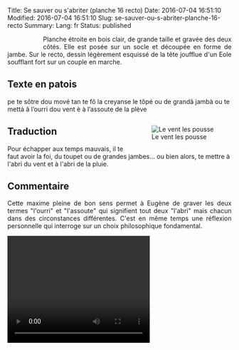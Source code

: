 Title: Se sauver ou s'abriter (planche 16 recto)
Date: 2016-07-04 16:51:10
Modified: 2016-07-04 16:51:10
Slug: se-sauver-ou-s-abriter-planche-16-recto
Summary: 
Lang: fr
Status: published


<figure class="image-block" style="float: left;">
  <img alt="" src="{static}/images/planche_16_recto.png">
  <figcaption style="max-width: 204px"></figcaption>
</figure>
<p style="text-align:justify;">Planche étroite en bois clair, de grande taille et gravée des deux côtés. Elle est posée sur un socle et découpée en forme de jambe. Sur le recto, dessin légèrement esquissé de la tête joufflue d'un Eole soufflant fort sur un couple en marche.

## Texte en patois
pe te sôtre dou mové tan te fô la creyanse le tôpé ou de grandâ jambà ou te mettà â l’ourri dou vent è à l’assoute de la plève
<figure class="image-block" style="float: right;">
  <img alt="Le vent les pousse" src="{static}/images/planche_16_recto_detail_dessin.png">
  <figcaption style="max-width: 300px">Le vent les pousse</figcaption>
</figure>


## Traduction
Pour échapper aux temps mauvais, il te faut avoir la foi, du toupet ou de grandes jambes... ou bien alors, te mettre à l'abri du vent et à l'abri de la pluie.

## Commentaire
<p style="text-align:justify;">Cette maxime pleine de bon sens permet à Eugène de graver les deux termes "l'ourri" et "l'assoute" qui signifient tout deux "l'abri" mais chacun dans des circonstances différentes. C'est en même temps une réflexion personnelle qui interroge sur un choix philosophique fondamental.</p>



<video width="320" height="240" controls>
  <source src="{static}/videos/video_16.mp4" type="video/mp4">
</video>
